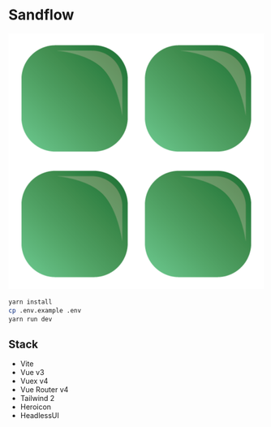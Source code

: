 # Sandflow

![Sandflow](./src/assets/logo.png)

```bash
yarn install
cp .env.example .env
yarn run dev
```

## Stack

- Vite
- Vue v3
- Vuex v4
- Vue Router v4
- Tailwind 2
- Heroicon
- HeadlessUI
